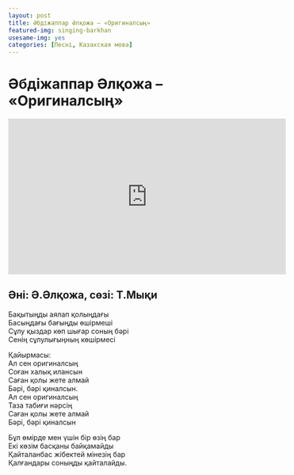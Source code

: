 ```yaml
---
layout: post
title: Әбдіжаппар Әлқожа – «Оригиналсың»
featured-img: singing-barkhan
usesame-img: yes
categories: [Песні, Казахская мова]
---
```


# Әбдіжаппар Әлқожа – «Оригиналсың»


<iframe width="560" height="315" src="https://www.youtube.com/embed/qCgWw85Rgzs" frameborder="0" allow="accelerometer; autoplay; encrypted-media; gyroscope; picture-in-picture" allowfullscreen></iframe>

## Әні: Ә.Әлқожа, сөзі: Т.Мықи

Бақытыңды аялап қолыңдағы<br>
Басыңдағы бағыңды өшірмеші<br>
Сұлу қыздар көп шығар соның бәрі<br>
Сенің сұлулығыңның көшірмесі

Қайырмасы:<br>
Ал сен оригиналсың<br>
Соған халық илансын<br>
Саған қолы жете алмай<br>
Бәрі, бәрі қиналсын.<br>
Ал сен оригиналсың<br>
Таза табиғи нәрсің<br>
Саған қолы жете алмай<br>
Бәрі, бәрі қиналсын

Бұл өмірде мен үшін бір өзің бар<br>
Екі көзім басқаны байқамайды<br>
Қайталанбас жібектей мінезің бар<br>
Қалғандары соныңды қайталайды.
